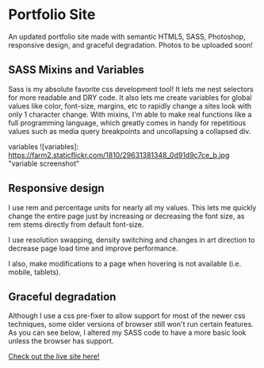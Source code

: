 # Portfolio Site

An updated portfolio site made with semantic HTML5, SASS, Photoshop, responsive design, and graceful degradation. Photos to be uploaded soon!

## SASS Mixins and Variables

Sass is my absolute favorite css development tool! It lets me nest selectors for more readable and DRY code. It also lets me create variables for global values like color, font-size, margins, etc to rapidly change a sites look with only 1 character change. With mixins, I'm able to make real functions like a full programming language, which greatly comes in handy for repetitious values such as media query breakpoints and uncollapsing a collapsed div.

variables
![variables]: https://farm2.staticflickr.com/1810/29631381348_0d91d9c7ce_b.jpg "variable screenshot"

## Responsive design

I use rem and percentage units for nearly all my values. This lets me quickly change the entire page just by increasing or decreasing the font size, as rem stems directly from default font-size.

I use resolution swapping, density switching and changes in art direction to decrease page load time and improve performance.

I also, make modifications to a page when hovering is not available (i.e. mobile, tablets).

## Graceful degradation

Although I use a css pre-fixer to allow support for most of the newer css techniques, some older versions of browser still won't run certain features. As you can see below, I altered my SASS code to have a more basic look unless the browser has support.




[Check out the live site here!](http://www.kyleludlow.io)
